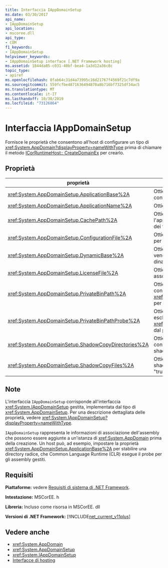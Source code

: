 ```yaml
---
title: Interfaccia IAppDomainSetup
ms.date: 03/30/2017
api_name:
- IAppDomainSetup
api_location:
- mscoree.dll
api_type:
- COM
f1_keywords:
- IAppDomainSetup
helpviewer_keywords:
- IAppDomainSetup interface [.NET Framework hosting]
ms.assetid: 1844da85-c031-40bf-bea4-1a3d12a36c8c
topic_type:
- apiref
ms.openlocfilehash: 0fab64c31d4a73995c16d21767f4569f21c7df9a
ms.sourcegitcommit: 559fcfbe4871636494870a8b716bf7325df34ac5
ms.translationtype: MT
ms.contentlocale: it-IT
ms.lasthandoff: 10/30/2019
ms.locfileid: "73126864"
---
```

# <a name="iappdomainsetup-interface"></a>Interfaccia IAppDomainSetup
Fornisce le proprietà che consentono all'host di configurare un tipo di <xref:System.AppDomain?displayProperty=nameWithType> prima di chiamare il metodo [ICorRuntimeHost:: CreateDomainEx](../../../../docs/framework/unmanaged-api/hosting/icorruntimehost-createdomainex-method.md) per crearlo.  
  
## <a name="properties"></a>Proprietà  
  
|proprietà|Descrizione|  
|--------------|-----------------|  
|<xref:System.AppDomainSetup.ApplicationBase%2A>|Ottiene o imposta il nome della directory che contiene l'applicazione.|  
|<xref:System.AppDomainSetup.ApplicationName%2A>|Ottiene o imposta il nome dell'applicazione.|  
|<xref:System.AppDomainSetup.CachePath%2A>|Ottiene o imposta il nome di un'area specifica per l'applicazione in cui viene eseguita la copia shadow dei file.|  
|<xref:System.AppDomainSetup.ConfigurationFile%2A>|Ottiene o imposta il nome del file di configurazione per un'applicazione.|  
|<xref:System.AppDomainSetup.DynamicBase%2A>|Ottiene o imposta il nome della directory in cui vengono archiviati e accessibili i file generati dinamicamente.|  
|<xref:System.AppDomainSetup.LicenseFile%2A>|Ottiene o imposta il percorso del file di licenza associato al dominio.|  
|<xref:System.AppDomainSetup.PrivateBinPath%2A>|Ottiene o imposta l'elenco di directory combinate con la directory <xref:System.AppDomainSetup.ApplicationBase%2A> per verificare la presenza di assembly privati.|  
|<xref:System.AppDomainSetup.PrivateBinPathProbe%2A>|Ottiene o imposta un valore stringa che include o esclude <xref:System.AppDomainSetup.ApplicationBase%2A> dal percorso di ricerca dell'applicazione.|  
|<xref:System.AppDomainSetup.ShadowCopyDirectories%2A>|Ottiene o imposta i nomi delle directory che contengono gli assembly di cui eseguire la copia shadow.|  
|<xref:System.AppDomainSetup.ShadowCopyFiles%2A>|Ottiene o imposta una stringa che indica se la copia shadow è attivata o disattivata. I valori validi sono "true" o "false".|  
  
## <a name="remarks"></a>Note  
 L'interfaccia `IAppDomainSetup` corrisponde all'interfaccia <xref:System.IAppDomainSetup> gestita, implementata dal tipo di <xref:System.AppDomainSetup>. Per una descrizione dettagliata delle proprietà, vedere <xref:System.IAppDomainSetup?displayProperty=nameWithType>.  
  
 `IAppDomainSetup` rappresenta le informazioni di associazione dell'assembly che possono essere aggiunte a un'istanza di <xref:System.AppDomain> prima della creazione. Un host può, ad esempio, impostare la proprietà <xref:System.AppDomainSetup.ApplicationBase%2A> per stabilire una directory radice, che Common Language Runtime (CLR) esegue il probe per gli assembly gestiti.  
  
## <a name="requirements"></a>Requisiti  
 **Piattaforme:** vedere [Requisiti di sistema di .NET Framework](../../../../docs/framework/get-started/system-requirements.md).  
  
 **Intestazione:** MSCorEE. h  
  
 **Libreria:** Incluso come risorsa in MSCorEE. dll  
  
 **Versioni di .NET Framework:** [!INCLUDE[net_current_v11plus](../../../../includes/net-current-v11plus-md.md)]  
  
## <a name="see-also"></a>Vedere anche

- <xref:System.AppDomain>
- <xref:System.AppDomainSetup>
- <xref:System.IAppDomainSetup>
- [Interfacce di hosting](../../../../docs/framework/unmanaged-api/hosting/hosting-interfaces.md)
